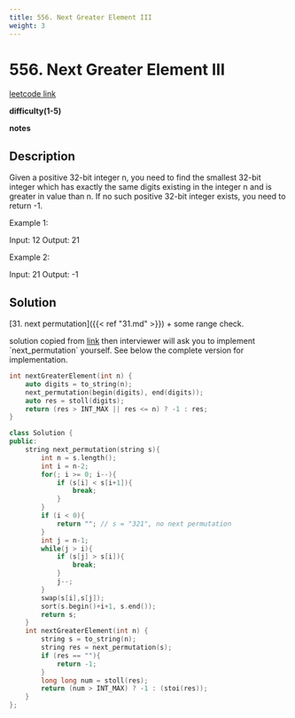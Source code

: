 ```yaml
---
title: 556. Next Greater Element III
weight: 3
---
```

# 556. Next Greater Element III

[leetcode link](https://leetcode.com/problems/next-greater-element-iii/)

**difficulty(1-5)** 


**notes**   


## Description

Given a positive 32-bit integer n, you need to find the smallest 32-bit integer which has exactly the same digits existing in the integer n and is greater in value than n. If no such positive 32-bit integer exists, you need to return -1.

Example 1:

Input: 12
Output: 21
 

Example 2:

Input: 21
Output: -1
 

## Solution
[31. next permutation]({{< ref "31.md" >}}) + some range check.

solution copied from [link](https://leetcode.com/problems/next-greater-element-iii/discuss/101815/C%2B%2B-4-lines-(next_permutation)) then interviewer will ask you to implement `next_permutation` yourself. See below the complete version for implementation.

```c++
int nextGreaterElement(int n) {
    auto digits = to_string(n);
    next_permutation(begin(digits), end(digits));
    auto res = stoll(digits);
    return (res > INT_MAX || res <= n) ? -1 : res;
}
```

```c++
class Solution {
public:
    string next_permutation(string s){
        int n = s.length();
        int i = n-2;
        for(; i >= 0; i--){
            if (s[i] < s[i+1]){
                break;
            }
        }
        if (i < 0){
            return ""; // s = "321", no next permutation
        }
        int j = n-1;
        while(j > i){
            if (s[j] > s[i]){
                break;
            }
            j--;
        }
        swap(s[i],s[j]);
        sort(s.begin()+i+1, s.end());
        return s;
    }
    int nextGreaterElement(int n) {
        string s = to_string(n);
        string res = next_permutation(s);
        if (res == ""){
            return -1;
        }
        long long num = stoll(res);
        return (num > INT_MAX) ? -1 : (stoi(res));
    }
};
```